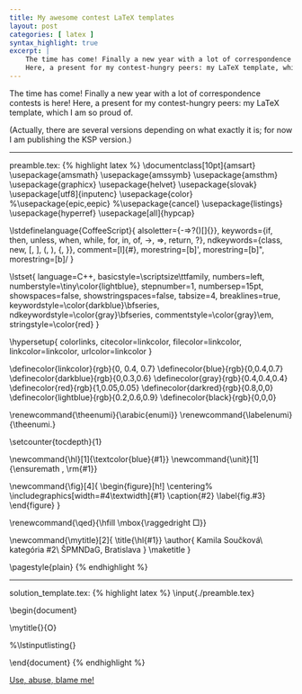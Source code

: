 ```yaml
---
title: My awesome contest LaTeX templates
layout: post
categories: [ latex ]
syntax_highlight: true
excerpt: |
    The time has come! Finally a new year with a lot of correspondence contests is here!
    Here, a present for my contest-hungry peers: my LaTeX template, which I am so proud of.
---
```


The time has come! Finally a new year with a lot of correspondence contests is here!
Here, a present for my contest-hungry peers: my LaTeX template, which I am so proud of.

(Actually, there are several versions depending on what exactly it is; for now I am publishing the
KSP version.)

--------------------------------------------------------------------------------

preamble.tex:
{% highlight latex %}
\documentclass[10pt]{amsart}
\usepackage{amsmath}
\usepackage{amssymb}
\usepackage{amsthm}
\usepackage{graphicx}
\usepackage{helvet}
\usepackage{slovak}
\usepackage[utf8]{inputenc}
\usepackage{color}
%\usepackage{epic,eepic}
%\usepackage{cancel}
\usepackage{listings}
\usepackage{hyperref}
\usepackage[all]{hypcap}

\lstdefinelanguage{CoffeeScript}{
alsoletter={-=>?()[]\{\}},
keywords={if, then, unless, when, while, for, in, of, ->, =>, return, ?},
ndkeywords={class, new, [, ], (, ), \{, \}},
comment=[l]{\#},
morestring=[b]',
morestring=[b]",
morestring=[b]/
}

\lstset{
language=C++,
basicstyle=\scriptsize\ttfamily,
numbers=left,
numberstyle=\tiny\color{lightblue},
stepnumber=1,
numbersep=15pt,
showspaces=false,
showstringspaces=false,
tabsize=4,
breaklines=true,
keywordstyle=\color{darkblue}\bfseries,
ndkeywordstyle=\color{gray}\bfseries,
commentstyle=\color{gray}\em,
stringstyle=\color{red}
}

\hypersetup{
colorlinks,
citecolor=linkcolor,
filecolor=linkcolor,
linkcolor=linkcolor,
urlcolor=linkcolor
}

\definecolor{linkcolor}{rgb}{0, 0.4, 0.7}
\definecolor{blue}{rgb}{0,0.4,0.7}
\definecolor{darkblue}{rgb}{0,0.3,0.6}
\definecolor{gray}{rgb}{0.4,0.4,0.4}
\definecolor{red}{rgb}{1,0.05,0.05}
\definecolor{darkred}{rgb}{0.8,0,0}
\definecolor{lightblue}{rgb}{0.2,0.6,0.9}
\definecolor{black}{rgb}{0,0,0}

\renewcommand{\theenumi}{\arabic{enumi}}
\renewcommand{\labelenumi}{\theenumi.}

\setcounter{tocdepth}{1}

\newcommand{\hl}[1]{\textcolor{blue}{#1}}
\newcommand{\unit}[1]{\ensuremath \, \rm{#1}}

\newcommand{\fig}[4]{
\begin{figure}[h!]
    \centering%
    \includegraphics[width=#4\textwidth]{#1}
    \caption{#2}
    \label{fig.#3}
\end{figure}
}

\renewcommand{\qed}{\hfill \mbox{\raggedright $\Box$}}

\newcommand{\mytitle}[2]{
    \title{\hl{#1}}
    \author{
        Kamila Součková\\
        kategória #2\\
        ŠPMNDaG, Bratislava
    }
    \maketitle
}

\pagestyle{plain}
{% endhighlight %}

--------------------------------------------------------------------------------

solution_template.tex:
{% highlight latex %}
\input{./preamble.tex}

\begin{document}

\mytitle{}{O}

%\lstinputlisting{}

\end{document}
{% endhighlight %}

[Use, abuse, blame me!](/LICENSE)
